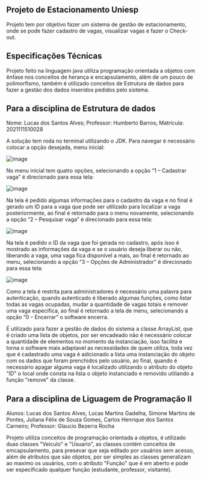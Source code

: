 ## Projeto de Estacionamento Uniesp

Projeto tem por objetivo fazer um sistema de gestão de estacionamento, onde se pode fazer cadastro de vagas, visualizar vagas e fazer o Check-out.

## Especificações Técnicas

Projeto feito na linguagem java utiliza programação orientada a objetos com ênfase nos conceitos de herança e encapsulamento, além de um pouco de polimorfismo, também é utilizado conceitos de Estrutura de dados para fazer a gestão dos dados inseridos pedidos pelo sistema.

## Para a disciplina de Estrutura de dados

Nome: Lucas dos Santos Alves; Professor: Humberto Barros; Matrícula: 2021111510028

A solução tem roda no terminal utilizando o JDK. Para navegar é necessário colocar a opção desejada, menu inicial: 

![image](https://user-images.githubusercontent.com/79539419/141661307-96501bf4-aee3-4e3d-ba86-ef1de73d1cb7.png)

No menu inicial tem quatro opções, selecionando a opção “1 – Cadastrar vaga” é direcionado para essa tela:

![image](https://user-images.githubusercontent.com/79539419/141661319-42b78529-55d8-4592-8158-268669dad014.png)

Na tela é pedido algumas informações para o cadastro da vaga e no final é gerado um ID para a vaga que pode ser utilizado para localizar a vaga posteriormente, ao final é retornado para o menu novamente, selecionando a opção “2 – Pesquisar vaga” é direcionado para essa tela:

![image](https://user-images.githubusercontent.com/79539419/141661335-bcff3a64-6c58-44bc-b764-35826e222092.png)

Na tela é pedido o ID da vaga que foi gerada no cadastro, após isso é mostrado as informações da vaga e se o usuário deseja liberar ou não, liberando a vaga, uma vaga fica disponível a mais, ao final é retornado ao menu, selecionando a opção “3 – Opções de Administrador” é direcionado para essa tela: 

![image](https://user-images.githubusercontent.com/79539419/141661343-553d0469-837e-4bd7-ab6a-a7e45e4360e5.png)

Como a tela é restrita para administradores é necessário uma palavra para autenticação, quando autenticado é liberado algumas funções, como listar todas as vagas ocupadas, mudar a quantidade de vagas totais e remover uma vaga especifica, ao final é retornado a tela de menu, selecionando a opção “0 – Encerrar” o software encerra.

É utilizado para fazer a gestão de dados do sistema a classe ArrayList, que é criado uma lista de objetos, por ser encadeado não é necessário colocar a quantidade de elementos no momento da instanciação, isso facilita e torna o software mais adaptavel as necessidades de quem utiliza, toda vez que é cadastrado uma vaga é adicionado a lista uma instanciação do objeto com os dados que foram prenchidos pelo usuário, ao final, quando é necessário apagar alguma vaga é localizado utilizando o atributo do objeto "ID" o local onde consta na lista o objeto instanciado e removido utiliando a função "remove" da classe.

## Para a disciplina de Liguagem de Programação II

Alunos: Lucas dos Santos Alves, Lucas Martins Gadelha, Simone Martins de Pontes, Juliana Félix de Souza Gomes, Carlos Henrique dos Santos Carneiro; Professor: Glaucio Bezerra Rocha

Projeto utiliza conceitos de programação orientada a objetos, é utilizado duas classes "Veiculo" e "Usuario", as classes contém conceitos de emcapsulamento, para presevar que seja editado por usuários sem acesso, além de atributos que são objetos, por ser simples as classes generalizam ao maximo os usuários, com o atributo "Função" que é em aberto e pode ser especificado qualquer função (estudante, professor, visitante).
